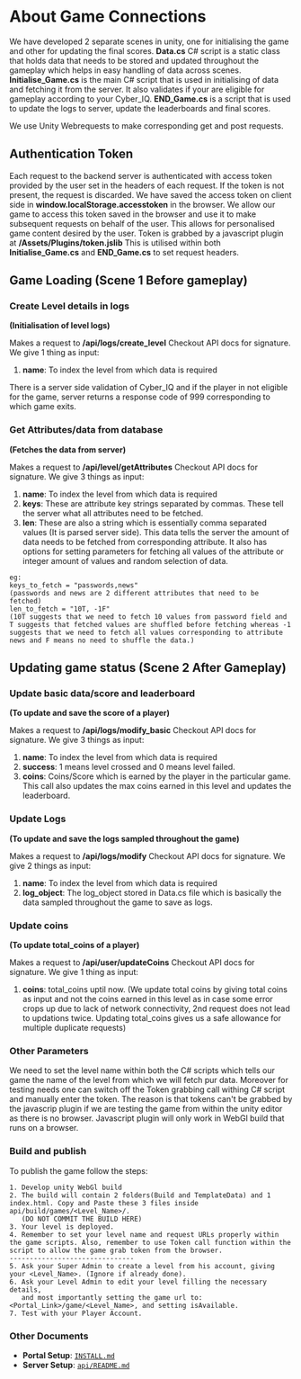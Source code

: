 # About Game Connections 

We have developed 2 separate scenes in unity, one for initialising the game and other for updating the final scores.
**Data.cs** C# script is a static class that holds data that needs to be stored and updated throughout the gameplay which helps in easy handling of data across scenes.
**Initialise_Game.cs** is the main C# script that is used in initialising of data and fetching it from the server. It also validates if your are eligible for gameplay according to your Cyber_IQ.
**END_Game.cs** is a script that is used to update the logs to server, update the leaderboards and final scores.

We use Unity Webrequests to make corresponding get and post requests.
## Authentication Token 
Each request to the backend server is authenticated with access token provided by the user set in the headers of each request. If the token is not present, the request is discarded. We have saved the access token on client side in **window.localStorage.accesstoken** in the browser. We allow our game to access this token saved in the browser and use it to make subsequent requests on behalf of the user. This allows for personalised game content desired by the user.
Token is grabbed by a javascript plugin at **/Assets/Plugins/token.jslib**
This is utilised within both **Initialise_Game.cs** and **END_Game.cs** to set request headers.

## Game Loading (Scene 1 Before gameplay)

### Create Level details in logs 
**(Initialisation of level logs)**

Makes a request to **/api/logs/create_level**
Checkout API docs for signature.
We give 1 thing as input:
1. **name**: To index the level from which data is required

There is a server side validation of Cyber_IQ and if the player in not eligible for the game, server returns a response code of 999 corresponding to which game exits.

### Get Attributes/data from database
**(Fetches the data from server)**

Makes a request to **/api/level/getAttributes**
Checkout API docs for signature.
We give 3 things as input:
1. **name**: To index the level from which data is required
2. **keys**: These are attribute key strings separated by commas. These tell the server what all attributes need to be fetched.
3. **len**: These are also a string which is essentially comma separated values (It is parsed server side). This data tells the server the amount of data needs to be fetched from corresponding attribute. It also has options for setting parameters for fetching all values of the attribute or integer amount of values and random selection of data.

```
eg: 
keys_to_fetch = "passwords,news"
(passwords and news are 2 different attributes that need to be fetched)
len_to_fetch = "10T, -1F"
(10T suggests that we need to fetch 10 values from password field and T suggests that fetched values are shuffled before fetching whereas -1 suggests that we need to fetch all values corresponding to attribute news and F means no need to shuffle the data.)
```

## Updating game status (Scene 2 After Gameplay)

### Update basic data/score and leaderboard 
**(To update and save the score of a player)**

Makes a request to **/api/logs/modify_basic**
Checkout API docs for signature.
We give 3 things as input:
1. **name**: To index the level from which data is required
2. **success**: 1 means level crossed and 0 means level failed.
3. **coins**: Coins/Score which is earned by the player in the particular game.
This call also updates the max coins earned in this level and updates the leaderboard.

### Update Logs 
**(To update and save the logs sampled throughout the game)**

Makes a request to **/api/logs/modify**
Checkout API docs for signature.
We give 2 things as input:
1. **name**: To index the level from which data is required
2. **log_object**: The log_object stored in Data.cs file which is basically the data sampled throughout the game to save as logs.

### Update coins 
**(To update total_coins of a player)**

Makes a request to **/api/user/updateCoins**
Checkout API docs for signature.
We give 1 thing as input:
1. **coins**: total_coins uptil now. (We update total coins by giving total coins as input and not the coins earned in this level as in case some error crops up due to lack of network connectivity, 2nd request does not lead to updations twice. Updating total_coins gives us a safe allowance for multiple duplicate requests)

### Other Parameters
We need to set the level name within both the C# scripts which tells our game the name of the level from which we will fetch pur data.
Moreover for testing needs one can switch off the Token grabbing call withing C# script and manually enter the token. The reason is that tokens can't be grabbed by the javascrip plugin if we are testing the game from within the unity editor as there is no browser. Javascript plugin will only work in WebGl build that runs on a browser.

### Build and publish
To publish the game follow the steps:

```
1. Develop unity WebGl build
2. The build will contain 2 folders(Build and TemplateData) and 1 index.html. Copy and Paste these 3 files inside api/build/games/<Level_Name>/. 
   (DO NOT COMMIT THE BUILD HERE)
3. Your level is deployed.
4. Remember to set your level name and request URLs properly within the game scripts. Also, remember to use Token call function within the script to allow the game grab token from the browser.
-------------------------------
5. Ask your Super Admin to create a level from his account, giving your <Level_Name>. (Ignore if already done).
6. Ask your Level Admin to edit your level filling the necessary details,
   and most importantly setting the game url to: <Portal_Link>/game/<Level_Name>, and setting isAvailable.
7. Test with your Player Account.
```


### Other Documents
- **Portal Setup**: [`INSTALL.md`](../../INSTALL.md)
- **Server Setup**: [`api/README.md`](../README.md)